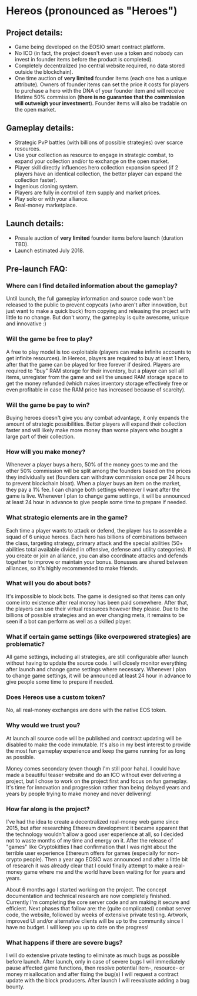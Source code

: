 # Hereos (pronounced as "Heroes")
## Project details:
- Game being developed on the EOSIO smart contract platform.
- No ICO (in fact, the project doesn't even use a token and nobody can invest in founder items before the product is completed).
- Completely decentralized (no central website required, no data stored outside the blockchain).
- One time auction of **very limited** founder items (each one has a unique attribute). Owners of founder items can set the price it costs for players to purchase a hero with the DNA of your founder item and will receive lifetime 50% commission (**there is no guarantee that the commission will outweigh your investment**). Founder items will also be tradable on the open market.

## Gameplay details:
- Strategic PvP battles (with billions of possible strategies) over scarce resources.
- Use your collection as resource to engage in strategic combat, to expand your collection and/or to exchange on the open market.
- Player skill directly influences hero collection expansion speed (if 2 players have an identical collection, the better player can expand the collection faster).
- Ingenious cloning system.
- Players are fully in control of item supply and market prices.
- Play solo or with your alliance.
- Real-money marketplace.

## Launch details:
- Presale auction of **very limited** founder items before launch (duration TBD).
- Launch estimated July 2018.

## Pre-launch FAQ:
### Where can I find detailed information about the gameplay?
Until launch, the full gameplay information and source code won't be released to the public to prevent copycats (who aren't after innovation, but just want to make a quick buck) from copying and releasing the project with little to no change. But don't worry, the gameplay is quite awesome, unique and innovative :) 

### Will the game be free to play?
A free to play model is too exploitable (players can make infinite accounts to get infinite resources). In Hereos, players are required to buy at least 1 hero, after that the game can be played for free forever if desired. Players are required to "buy" RAM storage for their inventory, but a player can sell all items, unregister from the game and sell the unused RAM storage space to get the money refunded (which makes inventory storage effectively free or even profitable in case the RAM price has increased because of scarcity).

### Will the game be pay to win?
Buying heroes doesn't give you any combat advantage, it only expands the amount of strategic possibilities. Better players will expand their collection faster and will likely make more money than worse players who bought a large part of their collection.

### How will you make money?
Whenever a player buys a hero, 50% of the money goes to me and the other 50% commission will be split among the founders based on the prices they individually set (founders can withdraw commission once per 24 hours to prevent blockchain bloat). When a player buys an item on the market, they pay a 1% fee. I can change both settings whenever I want after the game is live. Whenever I plan to change game settings, it will be announced at least 24 hour in advance to give people some time to prepare if needed.

### What strategic elements are in the game?
Each time a player wants to attack or defend, the player has to assemble a squad of 6 unique heroes. Each hero has billions of combinations between the class, targeting strategy, primary attack and the special abilities (50+ abilities total available divided in offensive, defense and utility categories). If you create or join an alliance, you can also coordinate attacks and defends together to improve or maintain your bonus. Bonusses are shared between alliances, so it's highly recommended to make friends.

### What will you do about bots?
It's impossible to block bots. The game is designed so that items can only come into existence after real money has been paid somewhere. After that, the players can use their virtual resources however they please. Due to the billions of possible strategies and an ever changing meta, it remains to be seen if a bot can perform as well as a skilled player.

### What if certain game settings (like overpowered strategies) are problematic?
All game settings, including all strategies, are still configurable after launch without having to update the source code. I will closely monitor everything after launch and change game settings where necessary. Whenever I plan to change game settings, it will be announced at least 24 hour in advance to give people some time to prepare if needed.

### Does Hereos use a custom token?
No, all real-money exchanges are done with the native EOS token.

### Why would we trust you?
At launch all source code will be published and contract updating will be disabled to make the code immutable. It's also in my best interest to provide the most fun gameplay experience and keep the game running for as long as possible. 

Money comes secondary (even though I'm still poor haha). I could have made a beautiful teaser website and do an ICO without ever delivering a project, but I chose to work on the project first and focus on fun gameplay. It's time for innovation and progression rather than being delayed years and years by people trying to make money and never delivering!

### How far along is the project?
I've had the idea to create a decentralized real-money web game since 2015, but after researching Ethereum development it became apparent that the technology wouldn't allow a good user experience at all, so I decided not to waste months of my time and energy on it. After the release of "games" like Cryptokitties I had confirmation that I was right about the terrible user experience Ethereum offers for games (especially for non-crypto people). Then a year ago EOSIO was announced and after a little bit of research it was already clear that I could finally attempt to make a real-money game where me and the world have been waiting for for years and years.

About 6 months ago I started working on the project. The concept documentation and technical research are now completely finished. Currently I'm completing the core server code and am making it secure and efficient. Next phases that follow are: the (quite complicated) combat server code, the website, followed by weeks of extensive private testing. Artwork, improved UI and/or alternative clients will be up to the community since I have no budget. I will keep you up to date on the progress!

### What happens if there are severe bugs?
I will do extensive private testing to eliminate as much bugs as possible before launch. After launch, only in case of severe bugs I will immediately pause affected game functions, then resolve potential item-, resource- or money misallocation and after fixing the bug(s) I will request a contract update with the block producers. After launch I will reevaluate adding a bug bounty.
